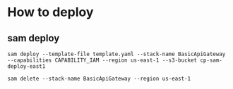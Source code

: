 # How to deploy

<!-- ## push swagger.yaml to s3 bucket

```
aws s3 cp swagger.yaml s3://cp-sam-deploy-east1/
``` -->

<!-- ## sam package

```
sam package --template-file template.yaml --output-template-file output.yaml --s3-bucket cp-sam-deploy-east1
``` -->

## sam deploy

<!-- sam deploy --template-file output.yaml --stack-name BasicApiGateway --capabilities CAPABILITY_IAM --region us-east-1 -->

```
sam deploy --template-file template.yaml --stack-name BasicApiGateway --capabilities CAPABILITY_IAM --region us-east-1 --s3-bucket cp-sam-deploy-east1

sam delete --stack-name BasicApiGateway --region us-east-1
```
